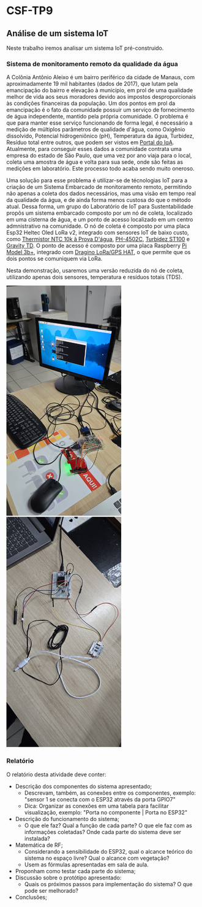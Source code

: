 # CSF-TP9

## Análise de um sistema IoT

Neste trabalho iremos analisar um sistema IoT pré-construido.

### Sistema de monitoramento remoto da qualidade da água

A Colônia Antônio Aleixo é um bairro periférico da cidade de Manaus, com aproximadamente 19 mil habitantes (dados de 2017), que lutam pela emancipação do bairro e elevação à município, em prol de uma qualidade melhor de vida aos seus moradores devido aos impostos desproporcionais às condições financeiras da população. Um dos pontos em prol da emancipação é o fato da comunidade possuir um serviço de fornecimento de água independente, mantido pela própria comunidade. O problema é que para manter esse serviço funcionando de forma legal, é necessário a medição de múltiplos parâmetros de qualidade d'água, como Oxigênio dissolvido, Potencial hidrogeniônico (pH), Temperatura da água, Turbidez, Resíduo total entre outros, que podem ser vistos em [Portal do IqA](https://portalpnqa.ana.gov.br/indicadores-indice-aguas.aspx). Atualmente, para conseguir esses dados a comunidade contrata uma empresa do estado de São Paulo, que uma vez por ano viaja para o local, coleta uma amostra de água e volta para sua sede, onde são feitas as medições em laboratório. Este processo todo acaba sendo muito oneroso.

Uma solução para esse problema é utilizar-se de técnologias IoT para a criação de um Sistema Embarcado de monitoramento remoto, permitindo não apenas a coleta dos dados necessários, mas uma visão em tempo real da qualidade da água, e de ainda forma menos custosa do que o método atual. Dessa forma, um grupo do Laboratório de IoT para Sustentabilidade propôs um sistema embarcado composto por um nó de coleta, localizado em uma cisterna de água, e um ponto de acesso localizado em um centro admnistrativo na comunidade. O nó de coleta é composto por uma placa Esp32 Heltec Oled LoRa v2, integrado com sensores IoT de baixo custo, como [Thermistor NTC 10k ã Prova D'água](https://cdn.awsli.com.br/821/821277/arquivos/Datasheet%20MF58.pdf), [PH-4502C](https://www.smartprojectsbrasil.com.br/sensor-de-ph-modulo-de-leitura-arduino), [Turbidez ST100](https://www.usinainfo.com.br/outros-sensores-arduino/sensor-de-turbidez-arduino-st100-modulo-de-leitura-4539.html) e [Gravity TD](Shttps://www.usinainfo.com.br/blog/projeto-medidor-de-tds-arduino-para-condutividade-da-agua/). O ponto de acesso é composto por uma placa Raspberry [Pi Model 3b+](https://static.raspberrypi.org/files/product-briefs/Raspberry-Pi-Model-Bplus-Product-Brief.pdf), integrado com [Dragino LoRa/GPS HAT](https://www.dragino.com/products/lora/item/106-lora-gps-hat.html), o que permite que os dois pontos se comuniquem via LoRa.

Nesta demonstração, usaremos uma versão reduzida do nó de coleta, utilizando apenas dois sensores, temperatura e resíduos totais (TDS).

<img src="./img/img1.jpg" alt="Gateway" width=300 height=600>
<img src="./img/img2.jpg" alt="Sensor Node" width=300 height=600>

### Relatório

O relatório desta atividade deve conter:

+ Descrição dos componentes do sistema apresentado;
    + Descrevam, também, as conexões entre os componentes, exemplo: "sensor 1 se conecta com o ESP32 através da porta GPIO7"
    + Dica: Organizar as conexões em uma tabela para facilitar visualização, exemplo: "Porta no componente | Porta no ESP32"
+ Descrição do funcionamento do sistema;
    + O que ele faz? Qual a função de cada parte? O que ele faz com as informações coletadas? Onde cada parte do sistema deve ser instalada?
+ Matemática de RF;
    + Considerando a sensibilidade do ESP32, qual o alcance teórico do sistema no espaço livre? Qual o alcance com vegetação?
    + Usem as fórmulas apresentadas em sala de aula.
+ Proponham como testar cada parte do sistema;
+ Discussão sobre o protótipo apresentado:
    + Quais os próximos passos para implementação do sistema? O que pode ser melhorado? 
+ Conclusões;
